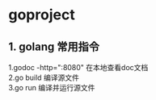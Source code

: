 # goproject
## 1. golang 常用指令
1.godoc -http=":8080"  在本地查看doc文档</br>
2.go build  编译源文件</br>
3.go run  编译并运行源文件</br>  





